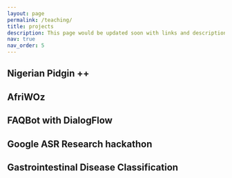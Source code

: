 ```yaml
---
layout: page
permalink: /teaching/
title: projects
description: This page would be updated soon with links and description on the projects. Most of the projects listed here are also referenced in my CV.
nav: true
nav_order: 5
---
```


<h2> Nigerian Pidgin ++ </h2>
<h2> AfriWOz </h2>
<h2> FAQBot with DialogFlow </h2>
<h2> Google ASR Research hackathon </h2>
<h2> Gastrointestinal Disease Classification </h2>

